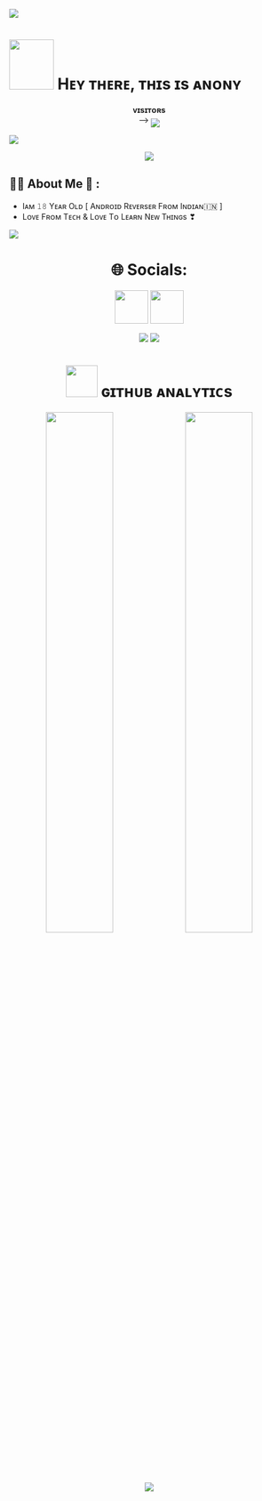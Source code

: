 [<img src="https://github.com/BishnoiBotz/BishnoiBotz/blob/master/resources/hr.gif"/>](https://github.com/BishnoiBotz)

<h1> <img src="https://graph.org/file/916f65f763720b8b2ac4b.jpg" height="90px" width="80px"> Hᴇʏ ᴛʜᴇʀᴇ, ᴛʜɪs ɪs ᴀɴᴏɴʏ </h1>
<p align="center">
    <b>ᴠɪsɪᴛᴏʀs</b><br>
 -->    <img align="middle" src="https://profile-counter.glitch.me/BishnoiBotz/count.svg" />
</p>

[<img src="https://github.com/BishnoiBotz/BishnoiBotz/blob/master/resources/hr.gif"/>](https://github.com/BishnoiBotz)

<p align="center">
<img src="https://te.legra.ph/file/9f9f9e906aa1dfdef2e29.jpg">
</p>

## 👩‍💻 About Me 💫 :

- Iᴀᴍ 𝟷𝟾 Yᴇᴀʀ Oʟᴅ [ Aɴᴅʀᴏɪᴅ Rᴇᴠᴇʀsᴇʀ Fʀᴏᴍ Iɴᴅɪᴀɴ🇮🇳 ] 
- Lᴏᴠᴇ Fʀᴏᴍ Tᴇᴄʜ & Lᴏᴠᴇ Tᴏ Lᴇᴀʀɴ Nᴇᴡ Tʜɪɴɢs ❣

[<img src="https://github.com/BishnoiBotz/BishnoiBotz/blob/master/resources/hr.gif"/>](https://github.com/BishnoiBotz)




<h1 align="center"> 🌐 Socials: </h1>
<div align="center"> 

[<img src="https://raw.githubusercontent.com/BishnoiBotz/BishnoiBotz/master/resources/telegram_icon.png" width="60px">](https://telegram.me/abhii_Toxic) [<img src="https://raw.githubusercontent.com/BishnoiBotz/BishnoiBotz/master/resources/github_icon.png" width="60px">](https://github.com/BishnoiBotz)

[<img src="https://github.com/BishnoiBotz/BishnoiBotz/blob/master/resources/hr.gif"/>](https://github.com/BishnoiBotz)
[<img src="https://github.com/BishnoiBotz/BishnoiBotz/blob/master/resources/hr.gif"/>](https://github.com/BishnoiBotz)

<h1> <img src="https://github.com/BishnoiBotz/BishnoiBotz/blob/master/resources/analytics.webp" width="57px"> ɢɪᴛʜᴜʙ ᴀɴᴀʟʏᴛɪᴄs </h1>

[<img src="https://github-readme-stats.vercel.app/api?username=BishnoiBotz&count_private=true&show_icons=true&theme=chartreuse-dark&custom_title=What%27s+the+craic?&include_all_commits=true&hide_border=true&bg_color=000000" width="49%">](https://github.com/BishnoiBotz)  [<img src="https://github-readme-streak-stats.herokuapp.com/?user=BishnoiBotz&theme=chartreuse-dark&hide_border=True&bg_color=000000" width="49%">](https://github.com/BishnoiBotz)

[<img src="https://github.com/BishnoiBotz/BishnoiBotz/blob/master/resources/hr.gif"/>](https://github.com/BishnoiBotz)
